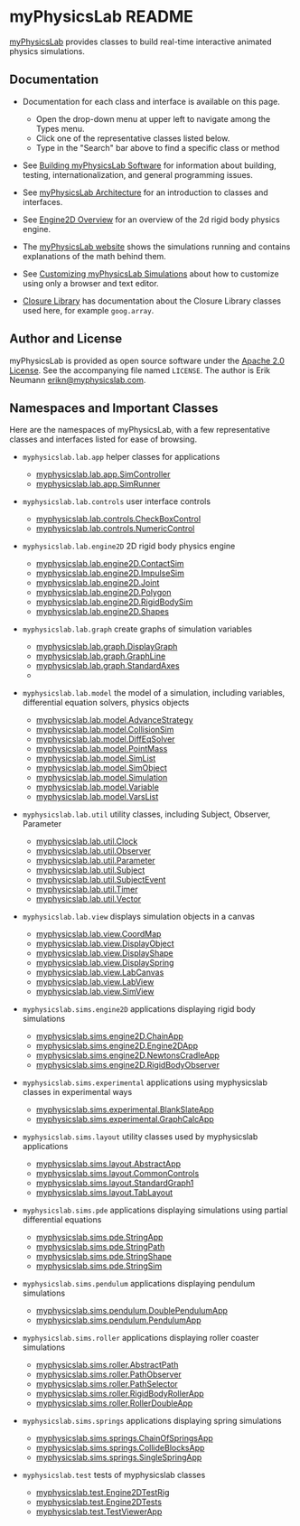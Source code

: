 myPhysicsLab README
===================

[myPhysicsLab](http://www.myphysicslab.com) provides classes to build real-time
interactive animated physics simulations.


Documentation
-------------

+ Documentation for each class and interface is available on this page.
    + Open the drop-down menu at upper left to navigate among the Types menu.
    + Click one of the representative classes listed below.
    + Type in the "Search" bar above to find a specific class or method

+ See [Building myPhysicsLab Software](Building.html) for information about building,
    testing, internationalization, and general programming issues.

+ See [myPhysicsLab Architecture](Architecture.html) for an introduction to classes
    and interfaces.

+ See [Engine2D Overview](Engine2D.html) for an overview of the 2d rigid body physics
    engine.

+ The [myPhysicsLab website](http://67.199.21.25) shows the simulations
    running and contains explanations of the math behind them.

+ See [Customizing myPhysicsLab Simulations](Customizing.html) about how to customize
    using only a browser and text editor.

+ [Closure Library](http://google.github.io/closure-library/api/) has documentation
    about the Closure Library classes used here, for example `goog.array`.

Author and License
------------------

myPhysicsLab is provided as open source software under the
[Apache 2.0 License](http://www.apache.org/licenses/). See the accompanying file
named `LICENSE`. The author is Erik Neumann
<erikn@myphysicslab.com>.


Namespaces and Important Classes
--------------------------------
Here are the namespaces of myPhysicsLab, with a few representative classes and
interfaces listed for ease of browsing.

+ `myphysicslab.lab.app` helper classes for applications
    + [myphysicslab.lab.app.SimController](myphysicslab.lab.app.SimController.html)
    + [myphysicslab.lab.app.SimRunner](myphysicslab.lab.app.SimRunner.html)

+ `myphysicslab.lab.controls` user interface controls
    + [myphysicslab.lab.controls.CheckBoxControl](myphysicslab.lab.controls.CheckBoxControl.html)
    + [myphysicslab.lab.controls.NumericControl](myphysicslab.lab.controls.NumericControl.html)

+ `myphysicslab.lab.engine2D` 2D rigid body physics engine
    + [myphysicslab.lab.engine2D.ContactSim](myphysicslab.lab.engine2D.ContactSim.html)
    + [myphysicslab.lab.engine2D.ImpulseSim](myphysicslab.lab.engine2D.ImpulseSim.html)
    + [myphysicslab.lab.engine2D.Joint](myphysicslab.lab.engine2D.Joint.html)
    + [myphysicslab.lab.engine2D.Polygon](myphysicslab.lab.engine2D.Polygon.html)
    + [myphysicslab.lab.engine2D.RigidBodySim](myphysicslab.lab.engine2D.RigidBodySim.html)
    + [myphysicslab.lab.engine2D.Shapes](myphysicslab.lab.engine2D.Shapes.html)

+ `myphysicslab.lab.graph` create graphs of simulation variables
    + [myphysicslab.lab.graph.DisplayGraph](myphysicslab.lab.graph.DisplayGraph.html)
    + [myphysicslab.lab.graph.GraphLine](myphysicslab.lab.graph.GraphLine.html)
    + [myphysicslab.lab.graph.StandardAxes](myphysicslab.lab.graph.StandardAxes.html)
    + []()

+ `myphysicslab.lab.model` the model of a simulation, including variables,
     differential equation solvers, physics objects
    + [myphysicslab.lab.model.AdvanceStrategy](myphysicslab.lab.model.AdvanceStrategy.html)
    + [myphysicslab.lab.model.CollisionSim](myphysicslab.lab.model.CollisionSim.html)
    + [myphysicslab.lab.model.DiffEqSolver](myphysicslab.lab.model.DiffEqSolver.html)
    + [myphysicslab.lab.model.PointMass](myphysicslab.lab.model.PointMass.html)
    + [myphysicslab.lab.model.SimList](myphysicslab.lab.model.SimList.html)
    + [myphysicslab.lab.model.SimObject](myphysicslab.lab.model.SimObject.html)
    + [myphysicslab.lab.model.Simulation](myphysicslab.lab.model.Simulation.html)
    + [myphysicslab.lab.model.Variable](myphysicslab.lab.model.Variable.html)
    + [myphysicslab.lab.model.VarsList](myphysicslab.lab.model.VarsList.html)

+ `myphysicslab.lab.util` utility classes, including Subject, Observer, Parameter
    + [myphysicslab.lab.util.Clock](myphysicslab.lab.util.Clock.html)
    + [myphysicslab.lab.util.Observer](myphysicslab.lab.util.Observer.html)
    + [myphysicslab.lab.util.Parameter](myphysicslab.lab.util.Parameter.html)
    + [myphysicslab.lab.util.Subject](myphysicslab.lab.util.Subject.html)
    + [myphysicslab.lab.util.SubjectEvent](myphysicslab.lab.util.SubjectEvent.html)
    + [myphysicslab.lab.util.Timer](myphysicslab.lab.util.Timer.html)
    + [myphysicslab.lab.util.Vector](myphysicslab.lab.util.Vector.html)

+ `myphysicslab.lab.view` displays simulation objects in a canvas
    + [myphysicslab.lab.view.CoordMap](myphysicslab.lab.view.CoordMap.html)
    + [myphysicslab.lab.view.DisplayObject](myphysicslab.lab.view.DisplayObject.html)
    + [myphysicslab.lab.view.DisplayShape](myphysicslab.lab.view.DisplayShape.html)
    + [myphysicslab.lab.view.DisplaySpring](myphysicslab.lab.view.DisplaySpring.html)
    + [myphysicslab.lab.view.LabCanvas](myphysicslab.lab.view.LabCanvas.html)
    + [myphysicslab.lab.view.LabView](myphysicslab.lab.view.LabView.html)
    + [myphysicslab.lab.view.SimView](myphysicslab.lab.view.SimView.html)

+ `myphysicslab.sims.engine2D` applications displaying rigid body simulations
    + [myphysicslab.sims.engine2D.ChainApp](myphysicslab.sims.engine2D.ChainApp.html)
    + [myphysicslab.sims.engine2D.Engine2DApp](myphysicslab.sims.engine2D.Engine2DApp.html)
    + [myphysicslab.sims.engine2D.NewtonsCradleApp](myphysicslab.sims.engine2D.NewtonsCradleApp.html)
    + [myphysicslab.sims.engine2D.RigidBodyObserver](myphysicslab.sims.engine2D.RigidBodyObserver.html)

+ `myphysicslab.sims.experimental` applications using myphysicslab classes
     in experimental ways
    + [myphysicslab.sims.experimental.BlankSlateApp](myphysicslab.sims.experimental.BlankSlateApp.html)
    + [myphysicslab.sims.experimental.GraphCalcApp](myphysicslab.sims.experimental.GraphCalcApp.html)

+ `myphysicslab.sims.layout` utility classes used by myphysicslab applications
    + [myphysicslab.sims.layout.AbstractApp](myphysicslab.sims.layout.AbstractApp.html)
    + [myphysicslab.sims.layout.CommonControls](myphysicslab.sims.layout.CommonControls.html)
    + [myphysicslab.sims.layout.StandardGraph1](myphysicslab.sims.layout.StandardGraph1.html)
    + [myphysicslab.sims.layout.TabLayout](myphysicslab.sims.layout.TabLayout.html)

+ `myphysicslab.sims.pde` applications displaying simulations using
     partial differential equations
    + [myphysicslab.sims.pde.StringApp](myphysicslab.sims.pde.StringApp.html)
    + [myphysicslab.sims.pde.StringPath](myphysicslab.sims.pde.StringPath.html)
    + [myphysicslab.sims.pde.StringShape](myphysicslab.sims.pde.StringShape.html)
    + [myphysicslab.sims.pde.StringSim](myphysicslab.sims.pde.StringSim.html)

+ `myphysicslab.sims.pendulum` applications displaying pendulum simulations
    + [myphysicslab.sims.pendulum.DoublePendulumApp](myphysicslab.sims.pendulum.DoublePendulumApp.html)
    + [myphysicslab.sims.pendulum.PendulumApp](myphysicslab.sims.pendulum.PendulumApp.html)

+ `myphysicslab.sims.roller` applications displaying roller coaster simulations
    + [myphysicslab.sims.roller.AbstractPath](myphysicslab.sims.roller.AbstractPath.html)
    + [myphysicslab.sims.roller.PathObserver](myphysicslab.sims.roller.PathObserver.html)
    + [myphysicslab.sims.roller.PathSelector](myphysicslab.sims.roller.PathSelector.html)
    + [myphysicslab.sims.roller.RigidBodyRollerApp](myphysicslab.sims.roller.RigidBodyRollerApp.html)
    + [myphysicslab.sims.roller.RollerDoubleApp](myphysicslab.sims.roller.RollerDoubleApp.html)

+ `myphysicslab.sims.springs` applications displaying spring simulations
    + [myphysicslab.sims.springs.ChainOfSpringsApp](myphysicslab.sims.springs.ChainOfSpringsApp.html)
    + [myphysicslab.sims.springs.CollideBlocksApp](myphysicslab.sims.springs.CollideBlocksApp.html)
    + [myphysicslab.sims.springs.SingleSpringApp](myphysicslab.sims.springs.SingleSpringApp.html)

+ `myphysicslab.test` tests of myphysicslab classes
    + [myphysicslab.test.Engine2DTestRig](myphysicslab.test.Engine2DTestRig.html)
    + [myphysicslab.test.Engine2DTests](myphysicslab.test.Engine2DTests.html)
    + [myphysicslab.test.TestViewerApp](myphysicslab.test.TestViewerApp.html)
